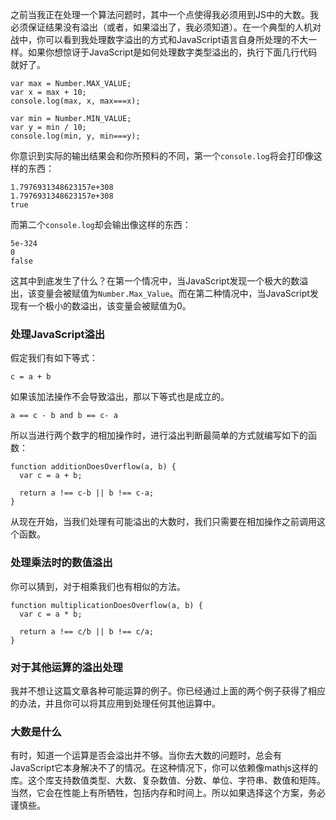 之前当我正在处理一个算法问题时，其中一个点使得我必须用到JS中的大数。我必须保证结果没有溢出（或者，如果溢出了，我必须知道）。在一个典型的人机对战中，你可以看到我处理数字溢出的方式和JavaScript语言自身所处理的不大一样。如果你想惊讶于JavaScript是如何处理数字类型溢出的，执行下面几行代码就好了。

```
var max = Number.MAX_VALUE;
var x = max + 10;
console.log(max, x, max===x);

var min = Number.MIN_VALUE;
var y = min / 10;
console.log(min, y, min===y);
```

你意识到实际的输出结果会和你所预料的不同，第一个`console.log`将会打印像这样的东西：

```
1.7976931348623157e+308
1.7976931348623157e+308
true
```
而第二个`console.log`却会输出像这样的东西：
```
5e-324
0
false
```

这其中到底发生了什么？在第一个情况中，当JavaScript发现一个极大的数溢出，该变量会被赋值为`Number.Max_Value`。而在第二种情况中，当JavaScript发现有一个极小的数溢出，该变量会被赋值为0。

### 处理JavaScript溢出
假定我们有如下等式：
```
c = a + b
```
如果该加法操作不会导致溢出，那以下等式也是成立的。
```
a == c - b and b == c- a
```

所以当进行两个数字的相加操作时，进行溢出判断最简单的方式就编写如下的函数：
```
function additionDoesOverflow(a, b) {
  var c = a + b;
 
  return a !== c-b || b !== c-a;
}
```
从现在开始，当我们处理有可能溢出的大数时，我们只需要在相加操作之前调用这个函数。

### 处理乘法时的数值溢出
你可以猜到，对于相乘我们也有相似的方法。
```
function multiplicationDoesOverflow(a, b) {
  var c = a * b;
 
  return a !== c/b || b !== c/a;
}
```

### 对于其他运算的溢出处理

我并不想让这篇文章各种可能运算的例子。你已经通过上面的两个例子获得了相应的办法，并且你可以将其应用到处理任何其他运算中。

### 大数是什么
有时，知道一个运算是否会溢出并不够。当你去大数的问题时，总会有JavaScript它本身解决不了的情况。在这种情况下，你可以依赖像mathjs这样的库。这个库支持数值类型、大数、复杂数值、分数、单位、字符串、数值和矩阵。当然，它会在性能上有所牺牲，包括内存和时间上。所以如果选择这个方案，务必谨慎些。

